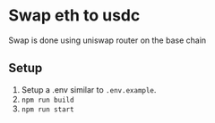 # Swap eth to usdc

Swap is done using uniswap router on the base chain

## Setup

1. Setup a .env similar to `.env.example`.
2. `npm run build`
3. `npm run start`

